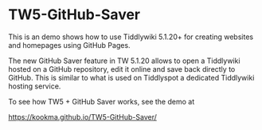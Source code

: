 # TW5-GitHub-Saver
This is an demo shows how to use Tiddlywiki 5.1.20+ for creating websites and homepages using GitHub Pages.

The new GitHub Saver feature in TW 5.1.20 allows to open a Tiddlywiki hosted on a GitHub repository, edit it online and save back directly to GitHub. This is similar to what is used on Tiddlyspot a dedicated Tiddlywiki hosting service.

To see how TW5 + GitHub Saver works, see the demo at

https://kookma.github.io/TW5-GitHub-Saver/
